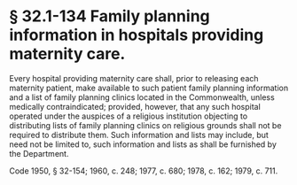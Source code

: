 # § 32.1-134 Family planning information in hospitals providing maternity care.

<p>Every hospital providing maternity care shall, prior to releasing each maternity patient, make available to such patient family planning information and a list of family planning clinics located in the Commonwealth, unless medically contraindicated; provided, however, that any such hospital operated under the auspices of a religious institution objecting to distributing lists of family planning clinics on religious grounds shall not be required to distribute them. Such information and lists may include, but need not be limited to, such information and lists as shall be furnished by the Department.</p><p>Code 1950, § 32-154; 1960, c. 248; 1977, c. 680; 1978, c. 162; 1979, c. 711.</p>
